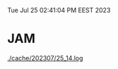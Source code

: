 Tue Jul 25 02:41:04 PM EEST 2023
# JAM
<a href='./cache/202307/25_14.log'>./cache/202307/25_14.log</a>
